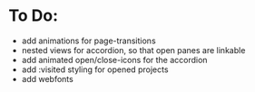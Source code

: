 # To Do:

- add animations for page-transitions
- nested views for accordion, so that open panes are linkable
- add animated open/close-icons for the accordion
- add :visited styling for opened projects
- add webfonts
